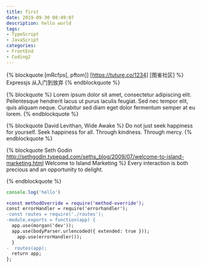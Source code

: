 ```yaml
---
title: first
date: 2019-09-30 08:49:07
description: hello world
tags:
- TypeScript
- JavaScript
categories:
- FrontEnd
- Coding2
---
```


{% blockquote [mRcfps[, pftom]] [https://tuture.co/1234] [图雀社区] %}
Expressjs 从入门到放弃
{% endblockquote %}


{% blockquote %}
Lorem ipsum dolor sit amet, consectetur adipiscing elit. Pellentesque hendrerit lacus ut purus iaculis feugiat. Sed nec tempor elit, quis aliquam neque. Curabitur sed diam eget dolor fermentum semper at eu lorem.
{% endblockquote %}

{% blockquote David Levithan, Wide Awake %}
Do not just seek happiness for yourself. Seek happiness for all. Through kindness. Through mercy.
{% endblockquote %}

{% blockquote Seth Godin http://sethgodin.typepad.com/seths_blog/2009/07/welcome-to-island-marketing.html Welcome to Island Marketing %}
Every interaction is both precious and an opportunity to delight.

{% endblockquote %}


```javascript
console.log('hello')
```

```diff app.js 
+const methodOverride = require('method-override');
const errorHandler = require('errorhandler');
-const routes = require('./routes');
-module.exports = function(app) {
  app.use(morgan('dev'));
  app.use(bodyParser.urlencoded({ extended: true }));
    app.use(errorHandler());
  }
-  routes(app);
  return app; 
}; 
```


<script async src="//jsfiddle.net/pftom/87j3hz0r/3/embed/"></script>
